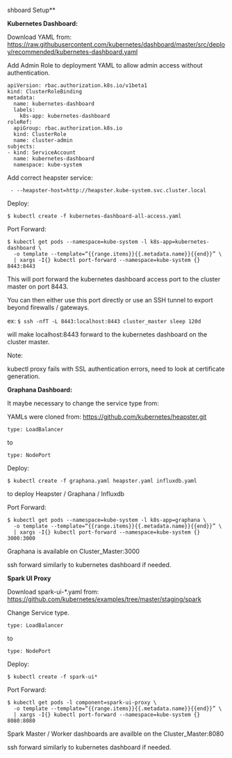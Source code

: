 shboard Setup**

**Kubernetes Dashboard:**

Download YAML from: <https://raw.githubusercontent.com/kubernetes/dashboard/master/src/deploy/recommended/kubernetes-dashboard.yaml>

Add Admin Role to deployment YAML to allow admin access without authentication.

```
apiVersion: rbac.authorization.k8s.io/v1beta1
kind: ClusterRoleBinding
metadata:
  name: kubernetes-dashboard
  labels:
    k8s-app: kubernetes-dashboard
roleRef:
  apiGroup: rbac.authorization.k8s.io
  kind: ClusterRole
  name: cluster-admin
subjects:
- kind: ServiceAccount
  name: kubernetes-dashboard
  namespace: kube-system
```
Add correct heapster service:

```
 - --heapster-host=http://heapster.kube-system.svc.cluster.local
```

Deploy:

`$ kubectl create -f kubernetes-dashboard-all-access.yaml `

Port Forward:

```
$ kubectl get pods --namespace=kube-system -l k8s-app=kubernetes-dashboard \
  -o template --template=“{{range.items}}{{.metadata.name}}{{end}}” \
  | xargs -I{} kubectl port-forward --namespace=kube-system {} 8443:8443
```

This will port forward the kubernetes dashboard access port to the cluster master on port 8443.

You can then either use this port directly or use an SSH tunnel to export beyond firewalls / gateways.

ex: `$ ssh -nfT -L 8443:localhost:8443 cluster_master sleep 120d`

will make localhost:8443 forward to the kubernetes dashboard on the cluster master. 

Note:

kubectl proxy fails with SSL authentication errors, need to look at certificate generation.

**Graphana Dashboard:**

It maybe necessary to change the service type from:

YAMLs were cloned from: <https://github.com/kubernetes/heapster.git>

`type: LoadBalancer `

to

`type: NodePort`

Deploy:


`$ kubectl create -f graphana.yaml heapster.yaml influxdb.yaml`

to deploy Heapster / Graphana / Influxdb

Port Forward:

```
$ kubectl get pods --namespace=kube-system -l k8s-app=graphana \
  -o template --template=“{{range.items}}{{.metadata.name}}{{end}}” \
  | xargs -I{} kubectl port-forward --namespace=kube-system {} 3000:3000
```

Graphana is available on Cluster_Master:3000

ssh forward similarly to kubernetes dashboard if needed.


**Spark UI Proxy**

Download spark-ui-*.yaml from: <https://github.com/kubernetes/examples/tree/master/staging/spark>


Change Service type.

`type: LoadBalancer `   

to

`type: NodePort`


Deploy:

`$ kubectl create -f spark-ui*`

Port Forward:

```
$ kubectl get pods -l component=spark-ui-proxy \
  -o template --template=“{{range.items}}{{.metadata.name}}{{end}}” \
  | xargs -I{} kubectl port-forward --namespace=kube-system {} 8080:8080
```

Spark Master / Worker dashboards are availble on the Cluster_Master:8080

ssh forward similarly to kubernetes dashboard if needed.


